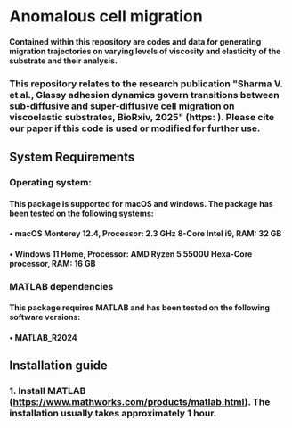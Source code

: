 # Anomalous cell migration

#### Contained within this repository are codes and data for generating migration trajectories on varying levels of viscosity and elasticity of the substrate and their analysis. 
### This repository relates to the research publication "Sharma V. et al., Glassy adhesion dynamics govern transitions between sub-diffusive and super-diffusive cell migration on viscoelastic substrates, BioRxiv, 2025" (https: ). Please cite our paper if this code is used or modified for further use.
## System Requirements
### Operating system:
#### This package is supported for macOS and windows. The package has been tested on the following systems:
#### •	macOS Monterey 12.4, Processor: 2.3 GHz 8-Core Intel i9, RAM: 32 GB
#### •	Windows 11 Home, Processor: AMD Ryzen 5 5500U Hexa-Core processor, RAM: 16 GB
### MATLAB dependencies
#### This package requires MATLAB and has been tested on the following software versions:
#### •	MATLAB_R2024
## Installation guide
### 1.	Install MATLAB (https://www.mathworks.com/products/matlab.html). The installation usually takes approximately 1 hour.
